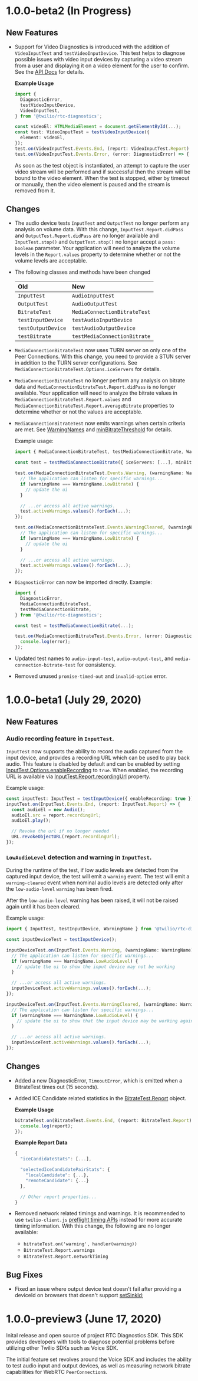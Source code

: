 1.0.0-beta2 (In Progress)
=========================

New Features
------------

* Support for Video Diagnostics is introduced with the addition of `VideoInputTest` and `testVideoInputDevice`. This test helps to diagnose possible issues with video input devices by capturing a video stream from a user and displaying it on a video element for the user to confirm. See the [API Docs](https://twilio.github.io/rtc-diagnostics/classes/videoinputtest.html) for details.

  **Example Usage**
  ```ts
  import {
    DiagnosticError,
    testVideoInputDevice,
    VideoInputTest,
  } from '@twilio/rtc-diagnostics';

  const videoEl: HTMLMediaElement = document.getElementById(...);
  const test: VideoInputTest = testVideoInputDevice({
    element: videoEl,
  });
  test.on(VideoInputTest.Events.End, (report: VideoInputTest.Report) => { ... });
  test.on(VideoInputTest.Events.Error, (error: DiagnosticError) => { ... });
  ```

  As soon as the test object is instantiated, an attempt to capture the user video stream will be performed and if successful then the stream will be bound to the video element. When the test is stopped, either by timeout or manually, then the video element is paused and the stream is removed from it.

Changes
-------

* The audio device tests `InputTest` and `OutputTest` no longer perform any analysis on volume data. With this change, `InputTest.Report.didPass` and `OutputTest.Report.didPass` are no longer available and `InputTest.stop()` and `OutputTest.stop()` no longer accept a `pass: boolean` parameter. Your application will need to analyze the volume levels in the `Report.values` property to determine whether or not the volume levels are acceptable.

* The following classes and methods have been changed

  | Old                | New                          |
  |:-------------------|:-----------------------------|
  | `InputTest`        | `AudioInputTest`             |
  | `OutputTest`       | `AudioOutputTest`            |
  | `BitrateTest`      | `MediaConnectionBitrateTest` |
  | `testInputDevice`  | `testAudioInputDevice`       |
  | `testOutputDevice` | `testAudioOutputDevice`      |
  | `testBitrate`      | `testMediaConnectionBitrate` |

* `MediaConnectionBitrateTest` now uses TURN server on only one of the Peer Connections. With this change, you need to provide a STUN server in addition to the TURN server configurations. See `MediaConnectionBitrateTest.Options.iceServers` for details.

* `MediaConnectionBitrateTest` no longer perform any analysis on bitrate data and `MediaConnectionBitrateTest.Report.didPass` is no longer available. Your application will need to analyze the bitrate values in `MediaConnectionBitrateTest.Report.values` and `MediaConnectionBitrateTest.Report.averageBitrate` properties to determine whether or not the values are acceptable.

* `MediaConnectionBitrateTest` now emits warnings when certain criteria are met. See [WarningNames](https://twilio.github.io/rtc-diagnostics/enums/warningname.html) and [minBitrateThreshold](https://twilio.github.io/rtc-diagnostics/interfaces/mediaconnectionbitratetest.options.html#minbitratethreshold) for details.

  Example usage:
  ```ts
  import { MediaConnectionBitrateTest, testMediaConnectionBitrate, WarningName } from '@twilio/rtc-diagnostics';

  const test = testMediaConnectionBitrate({ iceServers: [...], minBitrateThreshold: 500 });

  test.on(MediaConnectionBitrateTest.Events.Warning, (warningName: WarningName) => {
    // The application can listen for specific warnings...
    if (warningName === WarningName.LowBitrate) {
      // update the ui
    }

    // ...or access all active warnings.
    test.activeWarnings.values().forEach(...);
  });

  test.on(MediaConnectionBitrateTest.Events.WarningCleared, (warningName: WarningName) => {
    // The application can listen for specific warnings...
    if (warningName === WarningName.LowBitrate) {
      // update the ui
    }

    // ...or access all active warnings.
    test.activeWarnings.values().forEach(...);
  });
  ```

* `DiagnosticError` can now be imported directly. Example:

  ```ts
  import {
    DiagnosticError,
    MediaConnectionBitrateTest,
    testMediaConnectionBitrate,
  } from '@twilio/rtc-diagnostics';

  const test = testMediaConnectionBitrate(...);

  test.on(MediaConnectionBitrateTest.Events.Error, (error: DiagnosticError) => {
    console.log(error);
  });
  ```

* Updated test names to `audio-input-test`, `audio-output-test`, and `media-connection-bitrate-test` for consistency.

* Removed unused `promise-timed-out` and `invalid-option` error.

1.0.0-beta1 (July 29, 2020)
============================

New Features
-------------

### Audio recording feature in `InputTest`.

`InputTest` now supports the ability to record the audio captured from the input device, and provides a recording URL which can be used to play back audio. This feature is disabled by default and can be enabled by setting [InputTest.Options.enableRecording](https://twilio.github.io/rtc-diagnostics/interfaces/inputtest.options.html#enablerecording) to `true`. When enabled, the recording URL is available via [InputTest.Report.recordingUrl](https://twilio.github.io/rtc-diagnostics/interfaces/inputtest.report.html#recordingurl) property.

Example usage:
```ts
const inputTest: InputTest = testInputDevice({ enableRecording: true });
inputTest.on(InputTest.Events.End, (report: InputTest.Report) => {
  const audioEl = new Audio();
  audioEl.src = report.recordingUrl;
  audioEl.play();

  // Revoke the url if no longer needed
  URL.revokeObjectURL(report.recordingUrl);
});
```

### `LowAudioLevel` detection and warning in `InputTest`.

During the runtime of the test, if low audio levels are detected from the captured input device, the test will emit a `warning` event. The test will emit a `warning-cleared` event when nominal audio levels are detected only after the `low-audio-level` `warning` has been fired.

After the `low-audio-level` warning has been raised, it will not be raised again until it has been cleared.

Example usage:
```ts
import { InputTest, testInputDevice, WarningName } from '@twilio/rtc-diagnostics';

const inputDeviceTest = testInputDevice();

inputDeviceTest.on(InputTest.Events.Warning, (warningName: WarningName) => {
  // The application can listen for specific warnings...
  if (warningName === WarningName.LowAudioLevel) {
    // update the ui to show the input device may not be working
  }

  // ...or access all active warnings.
  inputDeviceTest.activeWarnings.values().forEach(...);
});

inputDeviceTest.on(InputTest.Events.WarningCleared, (warningName: WarningName) => {
  // The application can listen for specific warnings...
  if (warningName === WarningName.LowAudioLevel) {
    // update the ui to show that the input device may be working again
  }

  // ...or access all active warnings.
  inputDeviceTest.activeWarnings.values().forEach(...);
});
```

Changes
-------

* Added a new DiagnosticError, `TimeoutError`, which is emitted when a BitrateTest times out (15 seconds).

* Added ICE Candidate related statistics in the [BitrateTest.Report](https://twilio.github.io/rtc-diagnostics/interfaces/bitratetest.report.html) object.

  **Example Usage**
  ```ts
  bitrateTest.on(BitrateTest.Events.End, (report: BitrateTest.Report) => {
    console.log(report);
  });
  ```

  **Example Report Data**
  ```js
  {
    "iceCandidateStats": [...],

    "selectedIceCandidatePairStats": {
      "localCandidate": {...},
      "remoteCandidate": {...}
    },

    // Other report properties...
  }
  ```

* Removed network related timings and warnings. It is recommended to use `twilio-client.js` [preflight timing APIs](https://github.com/twilio/twilio-client.js/blob/preflight/PREFLIGHT.md) instead for more accurate timing information. With this change, the following are no longer available:
  - `bitrateTest.on('warning', handler(warning))`
  - `BitrateTest.Report.warnings`
  - `BitrateTest.Report.networkTiming`

Bug Fixes
---------

* Fixed an issue where output device test doesn't fail after providing a deviceId on browsers that doesn't support [setSinkId](https://developer.mozilla.org/en-US/docs/Web/API/HTMLMediaElement/setSinkId);

1.0.0-preview3 (June 17, 2020)
==============================

Inital release and open source of project RTC Diagnostics SDK. This SDK provides developers with tools to diagnose potential problems before utilizing other Twilio SDKs such as Voice SDK.

The initial feature set revolves around the Voice SDK and includes the ability to test audio input and output devices, as well as measuring network bitrate capabilities for WebRTC `PeerConnection`s.
